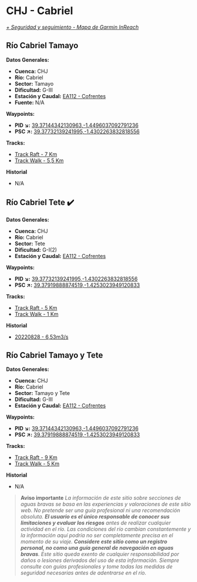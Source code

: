 # CHJ - Cabriel
*[+ Seguridad y seguimiento - Mapa de Garmin InReach](https://share.garmin.com/gpalacios82)*

## Río Cabriel Tamayo

**Datos Generales:**
* **Cuenca:** CHJ
* **Río:** Cabriel
* **Sector:** Tamayo
* **Dificultad:** G-III
* **Estación y Caudal:** [EA112 - Cofrentes](https://saih.chj.es/chj/saih/estacionform?id=313&t=a)
* **Fuente:** N/A

**Waypoints:**
* **PID :arrow_lower_right::** [39.37144342130963,-1.4496037092791236](https://maps.app.goo.gl/gyorUtGE9u5uP97j6)
* **PSC :arrow_upper_right::** [39.37732139241995,-1.4302263832818556](https://maps.app.goo.gl/wZcu9q4gMF6po2cQ8)

**Tracks:**
* [Track Raft - 7 Km](https://connect.garmin.com/modern/course/125878441)
* [Track Walk - 5,5 Km](https://connect.garmin.com/modern/course/260097420)

**Historial**
* N/A


## Río Cabriel Tete :heavy_check_mark:

**Datos Generales:**
* **Cuenca:** CHJ
* **Río:** Cabriel
* **Sector:** Tete
* **Dificultad:** G-I(2)
* **Estación y Caudal:** [EA112 - Cofrentes](https://saih.chj.es/chj/saih/estacionform?id=313&t=a)

**Waypoints:**
* **PID :arrow_lower_right::** [39.37732139241995,-1.4302263832818556](https://maps.app.goo.gl/wZcu9q4gMF6po2cQ8)
* **PSC :arrow_upper_right::** [39.37919888874519,-1.4253023949120833](https://maps.app.goo.gl/c3n44kZUPzGqwqPk9)

**Tracks:**
* [Track Raft - 5 Km](https://connect.garmin.com/modern/course/127110253)
* [Track Walk - 1 Km](https://connect.garmin.com/modern/course/260097250)

**Historial**
* [20220828 - 6,53m3/s](https://connect.garmin.com/modern/activity/9495001222)


## Río Cabriel Tamayo y Tete

**Datos Generales:**
* **Cuenca:** CHJ
* **Río:** Cabriel
* **Sector:** Tamayo y Tete
* **Dificultad:** G-III
* **Estación y Caudal:** [EA112 - Cofrentes](https://saih.chj.es/chj/saih/estacionform?id=313&t=a)

**Waypoints:**
* **PID :arrow_lower_right::** [39.37144342130963,-1.4496037092791236](https://maps.app.goo.gl/gyorUtGE9u5uP97j6)
* **PSC :arrow_upper_right::** [39.37919888874519,-1.4253023949120833](https://maps.app.goo.gl/c3n44kZUPzGqwqPk9)

**Tracks:**
* [Track Raft - 9 Km](https://connect.garmin.com/modern/course/187820557)
* [Track Walk - 5 Km](https://connect.garmin.com/modern/course/127111055)

**Historial**
* N/A

>**Aviso importante**
*La información de este sitio sobre secciones de aguas bravas se basa en las experiencias y valoraciones de este sitio web. No pretende ser una guía profesional ni una recomendación absoluta. **El usuario es el único responsable de conocer sus limitaciones y evaluar los riesgos** antes de realizar cualquier actividad en el río. Las condiciones del río cambian constantemente y la información aquí podría no ser completamente precisa en el momento de su viaje. **Considere este sitio como un registro personal, no como una guía general de navegación en aguas bravas**. Este sitio queda exento de cualquier responsabilidad por daños o lesiones derivados del uso de esta información. Siempre consulte con guías profesionales y tome todas las medidas de seguridad necesarias antes de adentrarse en el río.*